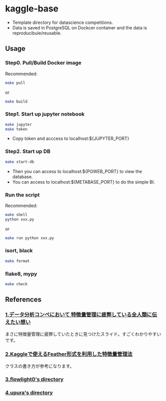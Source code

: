 # kaggle-base

- Template directory for datascience competitions.
- Data is saved in PostgreSQL on Dockcer container and the data is reproducibule/reusable.

## Usage

### Step0. Pull/Build Docker image

Recommended:

```sh
make pull
```

or

```sh
make build
```

### Step1. Start up jupyter notebook

```sh
make jupyter
make token
```

- Copy token and acccess to localhost:${JUPYTER_PORT}

### Step2. Start up DB

```sh
make start-db
```

- Then you can access to localhost:${PGWEB_PORT} to view the database.
- You can access to localhost:${METABASE_PORT} to do the simple BI.

### Run the script

Recommended:

```sh
make shell
python xxx.py
```

or

```sh
make run python xxx.py
```

### isort, black

```sh
make format
```

### flake8, mypy

```sh
make check
```

## References

### [1.データ分析コンペにおいて 特徴量管理に疲弊している全人類に伝えたい想い][1]

まさに特徴量管理に疲弊していたときに見つけたスライド。すごくわかりやすいです。

### [2.Kaggleで使えるFeather形式を利用した特徴量管理法][2]

クラスの書き方が参考になります。

### [3.flowlight0's directory][3]

### [4.upura's directory][4]

[1]:https://speakerdeck.com/takapy/detafen-xi-konpenioite-te-zheng-liang-guan-li-nipi-bi-siteiruquan-ren-lei-nichuan-etaixiang-i
[2]:https://amalog.hateblo.jp/entry/kaggle-feature-management
[3]:https://github.com/flowlight0/talkingdata-adtracking-fraud-detection
[4]:https://github.com/upura/ml-competition-template-titanic
